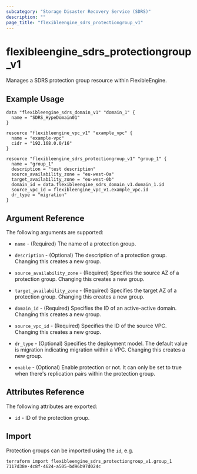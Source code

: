 ```yaml
---
subcategory: "Storage Disaster Recovery Service (SDRS)"
description: ""
page_title: "flexibleengine_sdrs_protectiongroup_v1"
---
```


# flexibleengine_sdrs_protectiongroup_v1

Manages a SDRS protection group resource within FlexibleEngine.

## Example Usage

```hcl
data "flexibleengine_sdrs_domain_v1" "domain_1" {
  name = "SDRS_HypeDomain01"
}

resource "flexibleengine_vpc_v1" "example_vpc" {
  name = "example-vpc"
  cidr = "192.168.0.0/16"
}

resource "flexibleengine_sdrs_protectiongroup_v1" "group_1" {
  name = "group_1"
  description = "test description"
  source_availability_zone = "eu-west-0a"
  target_availability_zone = "eu-west-0b"
  domain_id = data.flexibleengine_sdrs_domain_v1.domain_1.id
  source_vpc_id = flexibleengine_vpc_v1.example_vpc.id
  dr_type = "migration"
}

```

## Argument Reference

The following arguments are supported:

* `name` - (Required) The name of a protection group.

* `description` - (Optional) The description of a protection group. Changing this creates a new group.

* `source_availability_zone` - (Required) Specifies the source AZ of a protection group. Changing this creates a new group.

* `target_availability_zone` - (Required) Specifies the target AZ of a protection group. Changing this creates a new group.

* `domain_id` - (Required) Specifies the ID of an active-active domain. Changing this creates a new group.

* `source_vpc_id` - (Required) Specifies the ID of the source VPC. Changing this creates a new group.

* `dr_type` - (Optional) Specifies the deployment model. The default value is migration indicating migration within a VPC.
  Changing this creates a new group.

* `enable` - (Optional) Enable protection or not. It can only be set to true when there's replication pairs within
  the protection group.

## Attributes Reference

The following attributes are exported:

* `id` -  ID of the protection group.

## Import

Protection groups can be imported using the `id`, e.g.

```shell
terraform import flexibleengine_sdrs_protectiongroup_v1.group_1 7117d38e-4c8f-4624-a505-bd96b97d024c
```
